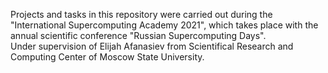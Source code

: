 Projects and tasks in this repository were carried out during the "International Supercomputing Academy 2021", which takes place with the annual scientific conference "Russian Supercomputing Days".\
Under supervision of Elijah Afanasiev from Scientifical Research and Computing Center of Moscow State University.

